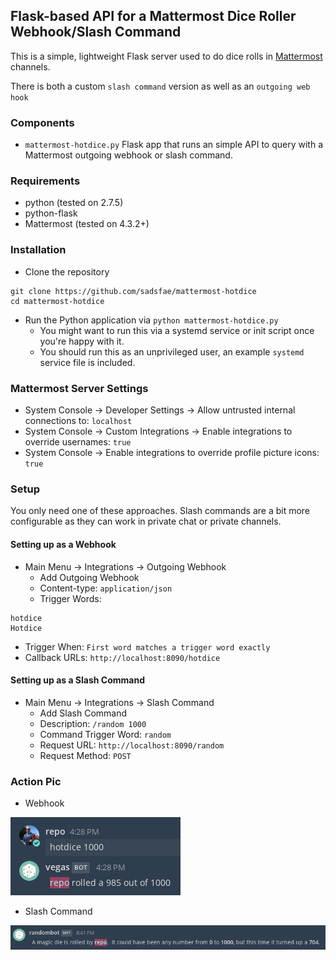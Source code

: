 ## Flask-based API for a Mattermost Dice Roller Webhook/Slash Command

This is a simple, lightweight Flask server used to do dice rolls in [Mattermost](https://about.mattermost.com/) channels.

There is both a custom ```slash command``` version as well as an ```outgoing web hook```

### Components

* ```mattermost-hotdice.py``` Flask app that runs an simple API to query with a
  Mattermost outgoing webhook or slash command.

### Requirements
* python (tested on 2.7.5)
* python-flask
* Mattermost (tested on 4.3.2+)

### Installation

* Clone the repository
```
git clone https://github.com/sadsfae/mattermost-hotdice
cd mattermost-hotdice
```

* Run the Python application via ```python mattermost-hotdice.py```
   - You might want to run this via a systemd service or init script once you're happy with it.
   - You should run this as an unprivileged user, an example ```systemd``` service file is included.

### Mattermost Server Settings

* System Console -> Developer Settings -> Allow untrusted internal connections to: ```localhost```
* System Console -> Custom Integrations -> Enable integrations to override usernames: ```true```
* System Console -> Enable integrations to override profile picture icons: ```true```

### Setup

You only need one of these approaches.  Slash commands are a bit more configurable as they can work in private chat or private channels.

#### Setting up as a Webhook

* Main Menu -> Integrations -> Outgoing Webhook
  - Add Outgoing Webhook
  - Content-type: ```application/json```
  - Trigger Words:   
```
hotdice
Hotdice
```
  - Trigger When: ```First word matches a trigger word exactly```
  - Callback URLs:  ```http://localhost:8090/hotdice```

#### Setting up as a Slash Command

* Main Menu -> Integrations -> Slash Command 
  - Add Slash Command
  - Description: ```/random 1000```
  - Command Trigger Word: ```random```
  - Request URL: ```http://localhost:8090/random```
  - Request Method: ```POST```

### Action Pic

* Webhook

![hotdice](/image/diceroll.png?raw=true)

* Slash Command

![hotdice_slashcmd](/image/diceroll-slashcommand.png?raw=true)
